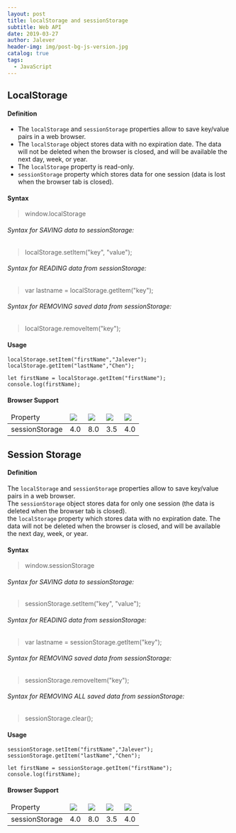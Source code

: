 ```yaml
---
layout: post
title: localStorage and sessionStorage
subtitle: Web API
date: 2019-03-27
author: Jalever
header-img: img/post-bg-js-version.jpg
catalog: true
tags:
  - JavaScript
---
```

## LocalStorage
#### Definition

- The `localStorage` and `sessionStorage` properties allow to save key/value pairs in a web browser.<br>
- The `localStorage` object stores data with no expiration date. The data will not be deleted when the browser is closed, and will be available the next day, week, or year.<br/>
- The `localStorage` property is read-only.<br/>
- `sessionStorage` property which stores data for one session (data is lost when the browser tab is closed).

#### Syntax

> window.localStorage

###### Syntax for SAVING data to sessionStorage:

> localStorage.setItem("key", "value");

###### Syntax for READING data from sessionStorage:

> var lastname = localStorage.getItem("key");

###### Syntax for REMOVING saved data from sessionStorage:

> localStorage.removeItem("key");

#### Usage

```
localStorage.setItem("firstName","Jalever");
localStorage.getItem("lastName","Chen");

let firstName = localStorage.getItem("firstName");
console.log(firstName);
```

#### Browser Support

<table>
    <thead>
        <tr>
            <td>Property</td>
            <td><img src="https://github.com/Jalever/Note-taking/blob/master/images/chrome.png" /></td>
            <td><img src="https://github.com/Jalever/Note-taking/blob/master/images/edge.png" /></td>
            <td><img src="https://github.com/Jalever/Note-taking/blob/master/images/firefox.png" /></td>
            <td><img src="https://github.com/Jalever/Note-taking/blob/master/images/safari.png" /></td>
        </tr>
    </thead>
    <tbody>
        <tr>
            <td>sessionStorage</td>
            <td>4.0</td>
            <td>8.0</td>
            <td>3.5</td>
            <td>4.0</td>
        </tr>
    </tbody>
</table>



## Session Storage
#### Definition
The `localStorage` and `sessionStorage` properties allow to save key/value pairs in a web browser.<br>
The `sessionStorage` object stores data for only one session (the data is deleted when the browser tab is closed).<br/>
the `localStorage` property which stores data with no expiration date. The data will not be deleted when the browser is closed, and will be available the next day, week, or year.

#### Syntax
> window.sessionStorage

###### Syntax for SAVING data to sessionStorage:
> sessionStorage.setItem("key", "value");

###### Syntax for READING data from sessionStorage:
> var lastname = sessionStorage.getItem("key");

###### Syntax for REMOVING saved data from sessionStorage:
> sessionStorage.removeItem("key");

###### Syntax for REMOVING ALL saved data from sessionStorage:
> sessionStorage.clear();

#### Usage
```
sessionStorage.setItem("firstName","Jalever");
sessionStorage.getItem("lastName","Chen");

let firstName = sessionStorage.getItem("firstName");
console.log(firstName);
```

#### Browser Support
<table>
    <thead>
        <tr>
            <td>Property</td>
            <td><img src="https://github.com/Jalever/Note-taking/blob/master/images/chrome.png" /></td>
            <td><img src="https://github.com/Jalever/Note-taking/blob/master/images/edge.png" /></td>
            <td><img src="https://github.com/Jalever/Note-taking/blob/master/images/firefox.png" /></td>
            <td><img src="https://github.com/Jalever/Note-taking/blob/master/images/safari.png" /></td>
        </tr>
    </thead>
    <tbody>
        <tr>
            <td>sessionStorage</td>
            <td>4.0</td>
            <td>8.0</td>
            <td>3.5</td>
            <td>4.0</td>
        </tr>
    </tbody>
</table>

